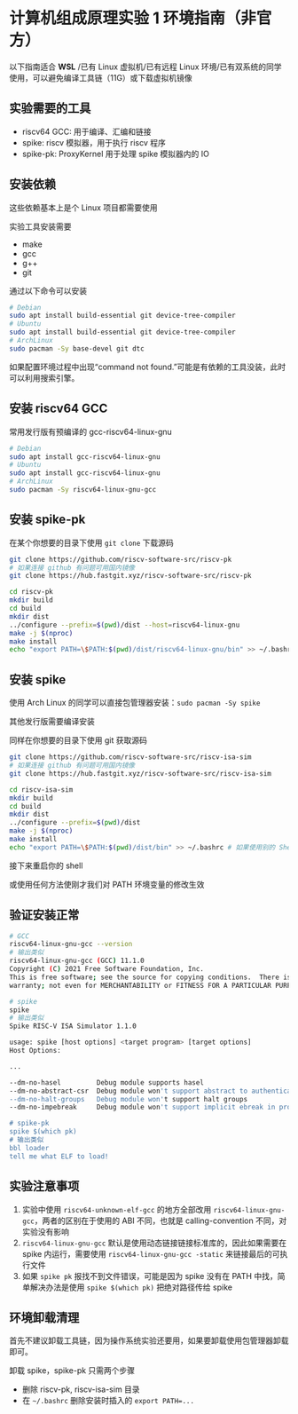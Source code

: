 # 计算机组成原理实验 1 环境指南（非官方）

以下指南适合 **WSL** /已有 Linux 虚拟机/已有远程 Linux 环境/已有双系统的同学使用，可以避免编译工具链（11G）或下载虚拟机镜像

## 实验需要的工具

- riscv64 GCC: 用于编译、汇编和链接
- spike: riscv 模拟器，用于执行 riscv 程序
- spike-pk: ProxyKernel 用于处理 spike 模拟器内的 IO

## 安装依赖

这些依赖基本上是个 Linux 项目都需要使用

实验工具安装需要

- make
- gcc
- g++
- git

通过以下命令可以安装

```sh
# Debian
sudo apt install build-essential git device-tree-compiler
# Ubuntu
sudo apt install build-essential git device-tree-compiler
# ArchLinux
sudo pacman -Sy base-devel git dtc
```

如果配置环境过程中出现“command not found.”可能是有依赖的工具没装，此时可以利用搜索引擎。

## 安装 riscv64 GCC

常用发行版有预编译的 gcc-riscv64-linux-gnu

```sh
# Debian
sudo apt install gcc-riscv64-linux-gnu
# Ubuntu
sudo apt install gcc-riscv64-linux-gnu
# ArchLinux
sudo pacman -Sy riscv64-linux-gnu-gcc
```

## 安装 spike-pk

在某个你想要的目录下使用 `git clone` 下载源码

```sh
git clone https://github.com/riscv-software-src/riscv-pk
# 如果连接 github 有问题可用国内镜像
git clone https://hub.fastgit.xyz/riscv-software-src/riscv-pk

cd riscv-pk
mkdir build
cd build
mkdir dist
../configure --prefix=$(pwd)/dist --host=riscv64-linux-gnu
make -j $(nproc)
make install
echo "export PATH=\$PATH:$(pwd)/dist/riscv64-linux-gnu/bin" >> ~/.bashrc # 如果使用别的 Shell 自行类比更改
```

## 安装 spike

使用 Arch Linux 的同学可以直接包管理器安装：`sudo pacman -Sy spike`

其他发行版需要编译安装

同样在你想要的目录下使用 git 获取源码

```sh
git clone https://github.com/riscv-software-src/riscv-isa-sim
# 如果连接 github 有问题可用国内镜像
git clone https://hub.fastgit.xyz/riscv-software-src/riscv-isa-sim

cd riscv-isa-sim
mkdir build
cd build
mkdir dist
../configure --prefix=$(pwd)/dist
make -j $(nproc)
make install
echo "export PATH=\$PATH:$(pwd)/dist/bin" >> ~/.bashrc # 如果使用别的 Shell 自行类比更改
```

接下来重启你的 shell

或使用任何方法使刚才我们对 PATH 环境变量的修改生效

## 验证安装正常

```sh
# GCC
riscv64-linux-gnu-gcc --version
# 输出类似
riscv64-linux-gnu-gcc (GCC) 11.1.0
Copyright (C) 2021 Free Software Foundation, Inc.
This is free software; see the source for copying conditions.  There is NO
warranty; not even for MERCHANTABILITY or FITNESS FOR A PARTICULAR PURPOSE.

# spike
spike
# 输出类似
Spike RISC-V ISA Simulator 1.1.0

usage: spike [host options] <target program> [target options]
Host Options:

...

--dm-no-hasel         Debug module supports hasel
--dm-no-abstract-csr  Debug module won't support abstract to authenticate
--dm-no-halt-groups   Debug module won't support halt groups
--dm-no-impebreak     Debug module won't support implicit ebreak in program buffer

# spike-pk
spike $(which pk)
# 输出类似
bbl loader
tell me what ELF to load!
```

## 实验注意事项

1. 实验中使用 `riscv64-unknown-elf-gcc` 的地方全部改用 `riscv64-linux-gnu-gcc`，两者的区别在于使用的 ABI 不同，也就是 calling-convention 不同，对实验没有影响
2. `riscv64-linux-gnu-gcc` 默认是使用动态链接链接标准库的，因此如果需要在 spike 内运行，需要使用 `riscv64-linux-gnu-gcc -static` 来链接最后的可执行文件
3. 如果 `spike pk` 报找不到文件错误，可能是因为 spike 没有在 PATH 中找，简单解决办法是使用 `spike $(which pk)` 把绝对路径传给 spike

## 环境卸载清理

首先不建议卸载工具链，因为操作系统实验还要用，如果要卸载使用包管理器卸载即可。

卸载 spike，spike-pk 只需两个步骤

- 删除 riscv-pk, riscv-isa-sim 目录
- 在 `~/.bashrc` 删除安装时插入的 `export PATH=...`
